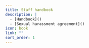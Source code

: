 ```yaml
---
title: Staff handbook
description: |
  - [Handbook]()
  - [Sexual harassment agreement]()
icon: book
link: ""
sort_order: 1
---
```

